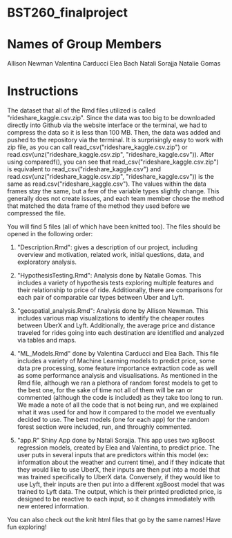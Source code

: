 # BST260_finalproject

# Names of Group Members

Allison Newman
Valentina Carducci
Elea Bach
Natali Sorajja 
Natalie Gomas

# Instructions

The dataset that all of the Rmd files utilized is called "rideshare_kaggle.csv.zip". Since the data was too big to be downloaded directly into Github via the website interface or the terminal, we had to compress the data so it is less than 100 MB. Then, the data was added and pushed to the repository via the terminal. It is surprisingly easy to work with zip file, as you can call read_csv("rideshare_kaggle.csv.zip") or read.csv(unz("rideshare_kaggle.csv.zip", "rideshare_kaggle.csv")). After using comparedf(), you can see that read_csv("rideshare_kaggle.csv.zip") is equivalent to read_csv("rideshare_kaggle.csv") and read.csv(unz("rideshare_kaggle.csv.zip", "rideshare_kaggle.csv")) is the same as read.csv("rideshare_kaggle.csv"). The values within the data frames stay the same, but a few of the variable types slightly change. This generally does not create issues, and each team member chose the method that matched the data frame of the method they used before we compressed the file. 


You will find 5 files (all of which have been knitted too). The files should be opened in the following order:

1. "Description.Rmd": gives a description of our project, including overview and motivation, related work, initial questions, data, and exploratory analysis. 

2. "HypothesisTesting.Rmd": Analysis done by Natalie Gomas. This includes a variety of hypothesis tests exploring multiple features and their relationship to price of ride. Additionally, there are comparisons for each pair of comparable car types between Uber and Lyft.

3. "geospatial_analysis.Rmd": Analysis done by Allison Newman. This includes various map visualizations to identify the cheaper routes between UberX and Lyft. Additionally, the average price and distance traveled for rides going into each destination are identified and analyzed via tables and maps. 

4. "ML_Models.Rmd" done by Valentina Carducci and Elea Bach. This file includes a variety of Machine Learning models to predict price, some data pre processing, some feature importance extraction code as well as some performance analysis and visualisations. As mentioned in the Rmd file, although we ran a plethora of random forest models to get to the best one, for the sake of time not all of them will be ran or commented (although the code is included) as they take too long to run. We made a note of all the code that is not being run, and we explained what it was used for and how it compared to the model we eventually decided to use. The best models (one for each app) for the random forest section were included, run, and throughly commented.

5. "app.R" Shiny App done by Natali Sorajja. This app uses two xgBoost regression models, created by Elea and Valentina, to predict price. The user puts in several inputs that are predictors within this model (ex: information about the weather and current time), and if they indicate that they would like to use UberX, their inputs are then put into a model that was trained specifically to UberX data. Conversely, if they would like to use Lyft, their inputs are then put into a different xgBoost model that was trained to Lyft data. The output, which is their printed predicted price, is designed to be reactive to each input, so it changes immediately with new entered information. 


You can also check out the knit html files that go by the same names! Have fun exploring!



